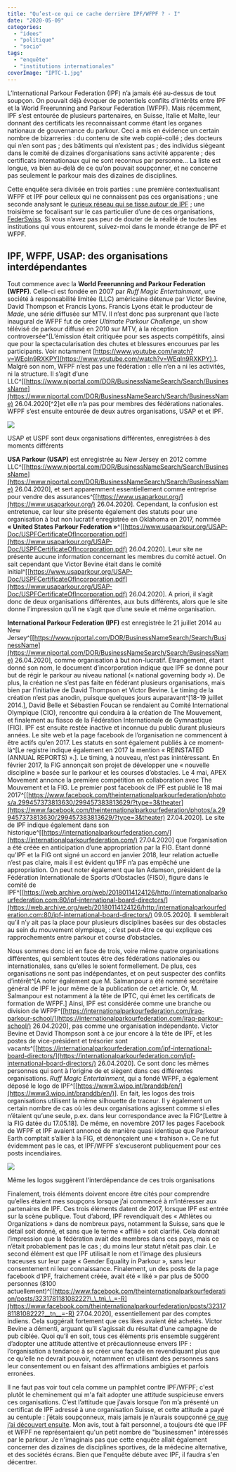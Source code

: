 ```yaml
---
title: "Qu’est-ce qui ce cache derrière IPF/WFPF ? - I"
date: "2020-05-09"
categories: 
  - "idees"
  - "politique"
  - "socio"
tags: 
  - "enquête"
  - "institutions internationales"
coverImage: "IPTC-1.jpg"
---
```


L’International Parkour Federation (IPF) n’a jamais été au-dessus de tout soupçon. On pouvait déjà évoquer de potentiels conflits d’intérêts entre IPF et la World Freerunning and Parkour Federation (WFPF). Mais récemment, IPF s’est entourée de plusieurs partenaires, en Suisse, Italie et Malte, leur donnant des certificats les reconnaissant comme étant les organes nationaux de gouvernance du parkour. Ceci a mis en évidence un certain nombre de bizarreries : du contenu de site web copié-collé ; des docteurs qui n’en sont pas ; des bâtiments qui n’existent pas ; des individus siégeant dans le comité de dizaines d’organisations sans activité apparente ; des certificats internationaux qui ne sont reconnus par personne… La liste est longue, va bien au-delà de ce qu’on pouvait soupçonner, et ne concerne pas seulement le parkour mais des dizaines de disciplines.

Cette enquête sera divisée en trois parties : une première contextualisant WFPF et IPF pour celleux qui ne connaissent pas ces organisations ; une seconde analysant le [curieux réseau qui se tisse autour de IPF](/iptc-et-les-organisations-fantomes-ii) ; une troisième se focalisant sur le cas particulier d’une de ces organisations, [FederSwiss](/le-cas-de-federswiss-iii). Si vous n’avez pas peur de douter de la réalité de toutes les institutions qui vous entourent, suivez-moi dans le monde étrange de IPF et WFPF.

## IPF, WFPF, USAP: des organisations interdépendantes

Tout commence avec la **World Freerunning and Parkour Federation (WFPF)**. Celle-ci est fondée en 2007 par _Ruff Magic Entertainment_, une société à responsabilité limitée (LLC) américaine détenue par Victor Bevine, David Thompson et Francis Lyons. Francis Lyons était le producteur de _Made_, une série diffusée sur MTV. Il n’est donc pas surprenant que l’acte inaugural de WFPF fut de créer _Ultimate Parkour Challenge_, un show télévisé de parkour diffusé en 2010 sur MTV, à la réception controversée^[L’émission était critiquée pour ses aspects compétitifs, ainsi que pour la spectacularisation des chutes et blessures encourues par les participants. Voir notamment [https://www.youtube.com/watch?v=WEqIn9RXKPY](https://www.youtube.com/watch?v=WEqIn9RXKPY).]. Malgré son nom, WFPF n’est pas une fédération : elle n’en a ni les activités, ni la structure. Il s’agit d’une LLC^[[https://www.njportal.com/DOR/BusinessNameSearch/Search/BusinessName](https://www.njportal.com/DOR/BusinessNameSearch/Search/BusinessName) 26.04.2020\[^2]et elle n’a pas pour membres des fédérations nationales. WFPF s’est ensuite entourée de deux autres organisations, USAP et et IPF.

![](images/USAP-incorporatiuon.jpg)

USAP et USPF sont deux organisations différentes, enregistrées à des moments différents

**USA Parkour (USAP)** est enregistrée au New Jersey en 2012 comme LLC^[[https://www.njportal.com/DOR/BusinessNameSearch/Search/BusinessName](https://www.njportal.com/DOR/BusinessNameSearch/Search/BusinessName) 26.04.2020], et sert apparemment essentiellement comme entreprise pour vendre des assurances^[[https://www.usaparkour.org/](https://www.usaparkour.org/) 26.04.2020]. Cependant, la confusion est entretenue, car leur site présente également des statuts pour une organisation à but non lucratif enregistrée en Oklahoma en 2017, nommée **« United States Parkour Federation »**^[[https://www.usaparkour.org/USAP-Doc/USPFCertificateOfIncorporation.pdf](https://www.usaparkour.org/USAP-Doc/USPFCertificateOfIncorporation.pdf) 26.04.2020]. Leur site ne présente aucune information concernant les membres du comité actuel. On sait cependant que Victor Bevine était dans le comité initial^[[https://www.usaparkour.org/USAP-Doc/USPFCertificateOfIncorporation.pdf](https://www.usaparkour.org/USAP-Doc/USPFCertificateOfIncorporation.pdf) 26.04.2020]. A priori, il s’agit donc de deux organisations différentes, aux buts différents, alors que le site donne l’impression qu’il ne s’agit que d’une seule et même organisation.

**International Parkour Federation (IPF)** est enregistrée le 21 juillet 2014 au New Jersey^[[https://www.njportal.com/DOR/BusinessNameSearch/Search/BusinessName](https://www.njportal.com/DOR/BusinessNameSearch/Search/BusinessName) 26.04.2020], comme organisation à but non-lucratif. Etrangement, étant donné son nom, le document d’incorporation indique que IPF se donne pour but de régir le parkour au niveau national (« national governing body »). De plus, la création ne s’est pas faite en fédérant plusieurs organisations, mais bien par l’initiative de David Thompson et Victor Bevine. Le timing de la création n’est pas anodin, puisque quelques jours auparavant^[18-19 juillet 2014.], David Belle et Sébastien Foucan se rendaient au Comité International Olympique (CIO), rencontre qui conduira à la création de The Mouvement, et finalement au fiasco de la Fédération Internationale de Gymnastique (FIG). IPF est ensuite restée inactive et inconnue du public durant plusieurs années. Le site web et la page facebook de l’organisation ne commencent à être actifs qu’en 2017. Les statuts en sont également publiés à ce moment-là^[Le registre indique également en 2017 la mention « REINSTATED (ANNUAL REPORTS) ».]. Le timing, à nouveau, n’est pas inintéressant. En février 2017, la FIG annonçait son projet de développer une « nouvelle discipline » basée sur le parkour et les courses d’obstacles. Le 4 mai, APEX Movement annonce la première compétition en collaboration avec The Mouvement et la FIG. Le premier post facebook de IPF est publié le 18 mai 2017^[[https://www.facebook.com/theinternationalparkourfederation/photos/a.299457373813630/299457383813629/?type=3&theater](https://www.facebook.com/theinternationalparkourfederation/photos/a.299457373813630/299457383813629/?type=3&theater) 27.04.2020]. Le site de IPF indique également dans son historique^[[https://internationalparkourfederation.com/](https://internationalparkourfederation.com/) 27.04.2020] que l’organisation a été créée en anticipation d’une appropriation par la FIG. Etant donné qu’IPF et la FIG ont signé un accord en janvier 2018, leur relation actuelle n’est pas claire, mais il est évident qu’IPF n’a pas empêché une appropriation. On peut noter également que Ian Adamson, président de la Fédération Internationale de Sports d’Obstacles (FISO), figure dans le comité de IPF^[[https://web.archive.org/web/20180114124126/http://internationalparkourfederation.com:80/ipf-international-board-directors/](https://web.archive.org/web/20180114124126/http:/internationalparkourfederation.com:80/ipf-international-board-directors/) 09.05.2020]. Il semblerait qu’il n’y ait pas la place pour plusieurs disciplines basées sur des obstacles au sein du mouvement olympique, : c’est peut-être ce qui explique ces rapprochements entre parkour et course d’obstacles.

Nous sommes donc ici en face de trois, voire même quatre organisations différentes, qui semblent toutes être des fédérations nationales ou internationales, sans qu’elles le soient formellement. De plus, ces organisations ne sont pas indépendantes, et on peut suspecter des conflits d’intérêt^[A noter également que M. Salmanpour a été nommé secrétaire général de IPF le jour même de la publication de cet article. Or, M. Salmanpour est notamment à la tête de IPTC, qui émet les certificats de formation de WFPF.] Ainsi, IPF est considérée comme une branche ou division de WFPF^[[https://internationalparkourfederation.com/iraq-parkour-school/](https://internationalparkourfederation.com/iraq-parkour-school/) 26.04.2020], pas comme une organisation indépendante. Victor Bevine et David Thompson sont à ce jour encore à la tête de IPF, et les postes de vice-président et trésorier sont vacants^[[https://internationalparkourfederation.com/ipf-international-board-directors/](https://internationalparkourfederation.com/ipf-international-board-directors/) 26.04.2020]. Ce sont donc les mêmes personnes qui sont à l’origine de et siègent dans ces différentes organisations. _Ruff Magic Entertainment_, qui a fondé WFPF, a également déposé le logo de IPF^[[https://www3.wipo.int/branddb/en/](https://www3.wipo.int/branddb/en/)]. En fait, les logos des trois organisations utilisent la même silhouette de traceur. Il y également un certain nombre de cas où les deux organisations agissent comme si elles n’étaient qu’une seule, p.ex. dans leur correspondance avec la FIG^[Lettre à la FIG datée du 17.05.18]. De même, en novembre 2017 les pages Facebook de WFPF et IPF avaient annoncé de manière quasi identique que Parkour Earth comptait s’allier à la FIG, et dénonçaient une « trahison ». Ce ne fut évidemment pas le cas, et IPF/WFPF s’excuseront publiquement pour ces posts incendiaires.

![](images/logos.jpg)

Même les logos suggèrent l'interdépendance de ces trois organisations

Finalement, trois éléments doivent encore être cités pour comprendre qu’elles étaient mes soupçons lorsque j’ai commencé à m’intéresser aux partenaires de IPF. Ces trois éléments datent de 2017, lorsque IPF est entrée sur la scène publique. Tout d’abord, IPF revendiquait des « Athlètes ou Organizations » dans de nombreux pays, notamment la Suisse, sans que le détail soit donné, et sans que le terme « affilié » soit clarifié. Cela donnait l’impression que la fédération avait des membres dans ces pays, mais ce n’était probablement pas le cas ; du moins leur statut n’était pas clair. Le second élément est que IPF utilisait le nom et l’image des plusieurs traceuses sur leur page « Gender Equality in Parkour », sans leur consentement ni leur connaissance. Finalement, un des posts de la page facebook d’IPF, fraichement créée, avait été « liké » par plus de 5000 personnes (8100 actuellement)^[[https://www.facebook.com/theinternationalparkourfederation/posts/323178118108222?\_\_tn\_\_=-R](https://www.facebook.com/theinternationalparkourfederation/posts/323178118108222?__tn__=-R) 27.04.2020], essentiellement par des comptes indiens. Cela suggérait fortement que ces likes avaient été achetés. Victor Bevine a démenti, arguant qu’il s’agissait du résultat d’une campagne de pub ciblée. Quoi qu’il en soit, tous ces éléments pris ensemble suggèrent d’adopter une attitude attentive et précautionneuse envers IPF : l’organisation a tendance à se créer une façade en revendiquant plus que ce qu’elle ne devrait pouvoir, notamment en utilisant des personnes sans leur consentement ou en faisant des affirmations ambigües et parfois erronées.

Il ne faut pas voir tout cela comme un pamphlet contre IPF/WFPF; c'est plutôt le cheminement qui m'a fait adopter une attitude suspicieuse envers ces organisations. C’est l’attitude que j’avais lorsque l’on m’a présenté un certificat de IPF adressé à une organisation Suisse, et cette attitude a payé au centuple : j’étais soupçonneux, mais jamais je n’aurais soupçonné [ce que j’ai découvert ensuite](../iptc-et-les-organisations-fantomes-ii). Mon avis, tout à fait personnel, a toujours été que IPF et WFPF ne représentaient qu'un petit nombre de "businessmen" intéressés par le parkour. Je n'imaginais pas que cette enquête allait également concerner des dizaines de disciplines sportives, de la médecine alternative, et des sociétés écrans. Bien que l'enquête débute avec IPF, il faudra s'en décentrer.


